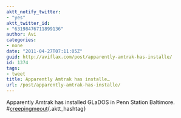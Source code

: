 ```yaml
---
aktt_notify_twitter:
- "yes"
aktt_twitter_id:
- "63198476711899136"
author: Avi
categories:
- none
date: "2011-04-27T07:11:05Z"
guid: http://aviflax.com/post/apparently-amtrak-has-installe/
id: 1374
tags:
- tweet
title: Apparently Amtrak has installe…
url: /post/apparently-amtrak-has-installe/
---
```

Apparently Amtrak has installed GLaDOS in Penn Station Baltimore. #[creepingmeout](http://search.twitter.com/search?q=%23creepingmeout){.aktt_hashtag}